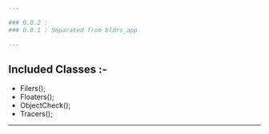 ```yaml
---

### 0.0.2 :
### 0.0.1 : Separated from bldrs_app

---
```


## Included Classes :-

* Filers();
* Floaters();
* ObjectCheck();
* Tracers();

---
